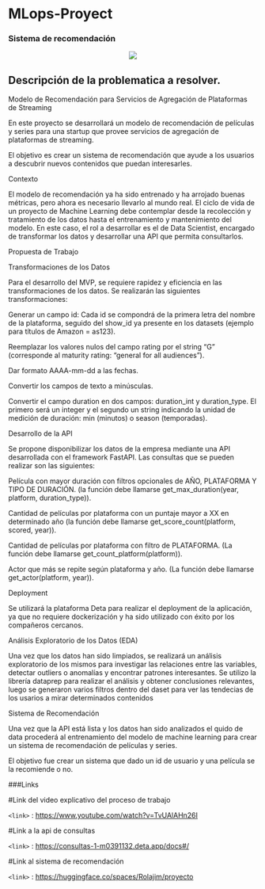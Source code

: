# MLops-Proyect  

### Sistema de recomendación

  
 <p align="center">  

<img src=https://www.enter.co/wp-content/uploads/2022/04/Plex-768x432.jpg> 

  
</p>  

  

    

  ## Descripción de la problematica a resolver.  

  

Modelo de Recomendación para Servicios de Agregación de Plataformas de Streaming  

En este proyecto se desarrollará un modelo de recomendación de películas y series para una startup que provee servicios de agregación de plataformas de streaming.   

El objetivo es crear un sistema de recomendación que ayude a los usuarios a descubrir nuevos contenidos que puedan interesarles.  

Contexto    

El modelo de recomendación ya ha sido entrenado y ha arrojado buenas métricas, pero ahora es necesario llevarlo al mundo real. El ciclo de vida de un proyecto de Machine Learning debe contemplar desde la recolección y tratamiento de los datos hasta el entrenamiento y mantenimiento del modelo. En este caso, el rol a desarrollar es el de Data Scientist, encargado de transformar los datos y desarrollar una API que permita consultarlos.  

Propuesta de Trabajo  

Transformaciones de los Datos  

Para el desarrollo del MVP, se requiere rapidez y eficiencia en las transformaciones de los datos. Se realizarán las siguientes transformaciones:  

Generar un campo id: Cada id se compondrá de la primera letra del nombre de la plataforma, seguido del show_id ya presente en los datasets (ejemplo para títulos de Amazon = as123).  

Reemplazar los valores nulos del campo rating por el string “G” (corresponde al maturity rating: “general for all audiences”).  

Dar formato AAAA-mm-dd a las fechas.  

Convertir los campos de texto a minúsculas.  

Convertir el campo duration en dos campos: duration_int y duration_type. El primero será un integer y el segundo un string indicando la unidad de medición de duración: min (minutos) o season (temporadas).  

Desarrollo de la API  

Se propone disponibilizar los datos de la empresa mediante una API desarrollada con el framework FastAPI. Las consultas que se pueden realizar son las siguientes:  

Película con mayor duración con filtros opcionales de AÑO, PLATAFORMA Y TIPO DE DURACIÓN. (la función debe llamarse get_max_duration(year, platform, duration_type)).  

Cantidad de películas por plataforma con un puntaje mayor a XX en determinado año (la función debe llamarse get_score_count(platform, scored, year)).  

Cantidad de películas por plataforma con filtro de PLATAFORMA. (La función debe llamarse get_count_platform(platform)).  

Actor que más se repite según plataforma y año. (La función debe llamarse get_actor(platform, year)).  

Deployment  

Se utilizará la plataforma Deta para realizar el deployment de la aplicación, ya que no requiere dockerización y ha sido utilizado con éxito por los compañeros cercanos.    

Análisis Exploratorio de los Datos (EDA)  

Una vez que los datos han sido limpiados, se realizará un análisis exploratorio de los mismos para investigar las relaciones entre las variables, detectar outliers o anomalías y encontrar patrones interesantes. Se utilizo la librería dataprep  para realizar el análisis y obtener conclusiones relevantes, luego se generaron varios filtros dentro del daset para ver las tendecias de los usarios a mirar determinados contenidos   
  

Sistema de Recomendación  

Una vez que la API está lista y los datos han sido analizados el quido de data procederá al entrenamiento del modelo de machine learning para crear un sistema de recomendación de películas y series.   

El objetivo fue crear un sistema que dado un id de usuario y una película se la recomiende o no.  

 
 ###Links  

  #Link del video explicativo del proceso de trabajo  

  `<link>` : <https://www.youtube.com/watch?v=TvUAlAHn26I>    

  #Link a la api de consultas  

  `<link>` : <https://consultas-1-m0391132.deta.app/docs#/>  

  #Link al sistema de recomendación  

 `<link>` : <https://huggingface.co/spaces/Rolajim/proyecto> 

